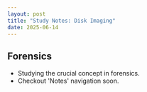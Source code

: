 ```yaml
---
layout: post
title: "Study Notes: Disk Imaging"
date: 2025-06-14
---
```


## Forensics
- Studying the crucial concept in forensics.
- Checkout 'Notes' navigation soon.